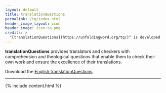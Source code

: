 ```yaml
---
layout: default
title: translationQuestions
permalink: /tq/index.html
header_image_layout: icon
header_image: icon-tq.png
credits: >
  "[translationQuestions](https://unfoldingword.org/tq/)" is developed by [Wycliffe Associates](https://wycliffeassociates.org/) and the [Door43 World Missions Community](https://door43.org/) made available under a [Creative Commons Attribution-ShareAlike 4.0 International](https://creativecommons.org/licenses/by-sa/4.0/) license.
---
```


**translationQuestions** provides translators and checkers with comprehension and theological questions that enable them to check their own work and ensure the excellence of their translations.

Download the [English translationQuestions](/en/?resource=translation-questions).

* * * * *

{% include content.html %}
